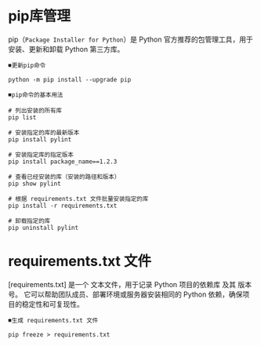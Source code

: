 # pip库管理
pip（`Package Installer for Python`）是 Python 官方推荐的包管理工具，用于安装、更新和卸载 Python 第三方库。

⏹`更新pip命令`
```shell
python -m pip install --upgrade pip
```

⏹`pip命令的基本用法`
```shell
# 列出安装的所有库
pip list

# 安装指定的库的最新版本
pip install pylint

# 安装指定库的指定版本
pip install package_name==1.2.3

# 查看已经安装的库（安装的路径和版本）
pip show pylint

# 根据 requirements.txt 文件批量安装指定的库
pip install -r requirements.txt

# 卸载指定的库
pip uninstall pylint
```

# requirements.txt 文件
[requirements.txt] 是一个 文本文件，用于记录 Python 项目的依赖库 及其 版本号。
它可以帮助团队成员、部署环境或服务器安装相同的 Python 依赖，确保项目的稳定性和可复现性。

⏹`生成 requirements.txt 文件`
```shell
pip freeze > requirements.txt
```
